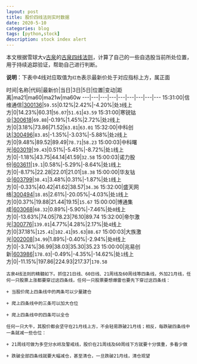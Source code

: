 ```yaml
---
layout: post
title: 股价四线法则实时数据
date: 2020-5-10
categories: blog
tags: [python,stock]
description: stock index alert
---
```



本文根据雪球大v[古泉](https://xueqiu.com/u/7148646888)的[古泉四线法则](https://xueqiu.com/7148646888/130498192)，计算了自己的一些自选股当前所处位置，用于持续追踪验证，帮助自己进行判断。

**说明**：下表中4线对应取值为`红色`表示最新价处于对应指标上方，属正面

时间|名称|代码|最新价|当日|3日|5日|位置|变动|距离|ma21|ma60|ma21w|ma60w
---|---|---|---|---|---|---|---|---
15:31:00|信维通信|[300136](https://xueqiu.com/S/SZ300136)|`59.55`|0.12%|2.42%|-4.20%|处`3`线上方|0|14.23%|60.31|`56.07`|`51.61`|`43.59`
15:31:00|寒锐钴业|[300618](https://xueqiu.com/S/SZ300618)|`69.88`|-0.19%|1.45%|2.72%|处`2`线上方|0|3.18%|73.86|71.52|`63.81`|`63.01`
15:32:00|中科创达|[300496](https://xueqiu.com/S/SZ300496)|`83.85`|-1.35%|-3.03%|-5.88%|处`2`线上方|0|9.48%|89.52|89.49|`78.71`|`58.23`
15:00:03|中科曙光|[603019](https://xueqiu.com/S/SH603019)|`39.43`|0.51%|-5.45%|-8.72%|处`1`线上方|0|-1.18%|43.75|44.14|41.59|`32.58`
15:00:03|诺力股份|[603611](https://xueqiu.com/S/SH603611)|`19.1`|0.58%|-5.29%|-8.64%|处`1`线上方|0|-8.17%|22.28|22.01|21.01|`18.38`
15:00:00|华友钴业|[603799](https://xueqiu.com/S/SH603799)|`38.41`|3.48%|0.31%|-1.87%|处`1`线上方|0|-0.33%|40.42|41.62|38.57|`34.36`
15:32:00|盛天网络|[300494](https://xueqiu.com/S/SZ300494)|`18.85`|2.61%|-20.05%|-4.03%|处`1`线上方|0|0.37%|19.88|21.44|19.15|`15.67`
15:00:00|博通集成|[603068](https://xueqiu.com/S/SH603068)|`68.32`|0.89%|-5.90%|-7.46%|处`0`线上方|0|-13.63%|74.05|78.23|76.10|89.74
15:32:00|帝尔激光|[300776](https://xueqiu.com/S/SZ300776)|`139.01`|4.77%|4.28%|2.17%|处`4`线上方|0|37.18%|`125.41`|`102.41`|`95.63`|`88.67`
15:00:03|大族激光|[002008](https://xueqiu.com/S/SZ002008)|`34.99`|1.89%|-0.40%|-2.94%|处`0`线上方|0|-3.74%|36.99|38.03|35.30|35.23
15:00:00|兆易创新|[603986](https://xueqiu.com/S/SH603986)|`178.03`|-0.49%|-4.35%|-14.62%|处`1`线上方|0|-11.15%|197.86|224.93|217.37|`170.58`

```
古泉4线法则的精髓如下。抓住21日线、60日线、21周线及60周线等四条线，外加21月线，任何一只股票上涨都要穿过这四条线，任何一只股票要想爆雷也要先下穿过这四条线：

+ 当股价爬上四条线中的两条可以少量建仓

+ 爬上四条线中的三条可以加大仓位

+ 爬上四条线中的四条可以全仓

任何一只大牛，其股价都会坚守在21月线上方，不会轻易跌破21月线；相反，每跌破四条线中一条就减一些仓位：

+ 21周线可做为多空分水岭及警戒线，股价在21周线及60周线下方就要十分慎重，多看少做

+ 跌破全部四条线就要大幅减仓，甚至清仓，一旦跌破21月线，清仓观望
```